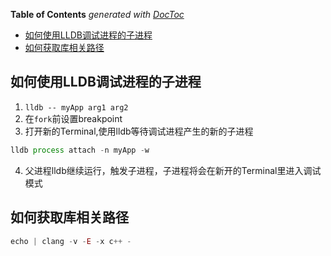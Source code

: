 <!-- START doctoc generated TOC please keep comment here to allow auto update -->
<!-- DON'T EDIT THIS SECTION, INSTEAD RE-RUN doctoc TO UPDATE -->
**Table of Contents**  *generated with [DocToc](https://github.com/thlorenz/doctoc)*

- [如何使用LLDB调试进程的子进程](#%E5%A6%82%E4%BD%95%E4%BD%BF%E7%94%A8lldb%E8%B0%83%E8%AF%95%E8%BF%9B%E7%A8%8B%E7%9A%84%E5%AD%90%E8%BF%9B%E7%A8%8B)
- [如何获取库相关路径](#%E5%A6%82%E4%BD%95%E8%8E%B7%E5%8F%96%E5%BA%93%E7%9B%B8%E5%85%B3%E8%B7%AF%E5%BE%84)

<!-- END doctoc generated TOC please keep comment here to allow auto update -->

## 如何使用LLDB调试进程的子进程
1. ```lldb -- myApp arg1 arg2```
2. 在```fork```前设置breakpoint
3. 打开新的Terminal,使用lldb等待调试进程产生的新的子进程
```js
lldb process attach -n myApp -w
```
4. 父进程lldb继续运行，触发子进程，子进程将会在新开的Terminal里进入调试模式

## 如何获取库相关路径
```js
echo | clang -v -E -x c++ -
```
